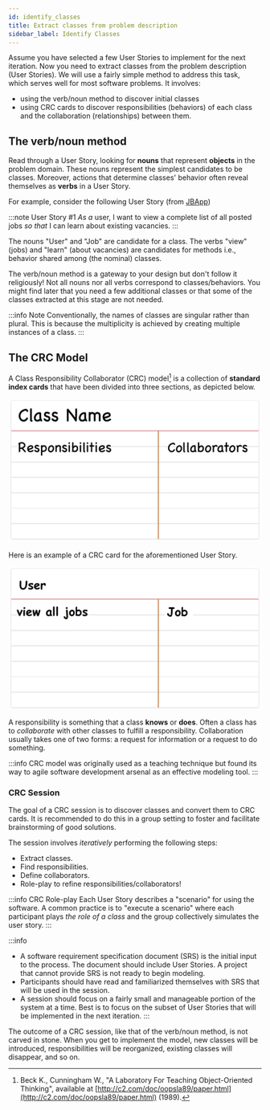 ```yaml
---
id: identify_classes
title: Extract classes from problem description
sidebar_label: Identify Classes 
---
```



Assume you have selected a few User Stories to implement for the next iteration. Now you need to extract classes from the problem description (User Stories). 
We will use a fairly simple method to address this task, which serves well for most software problems. It involves:

* using the verb/noun method to discover initial classes
* using CRC cards to discover responsibilities (behaviors) of each class and the collaboration (relationships) between them.

## The verb/noun method

Read through a User Story, looking for **nouns** that represent **objects** in the problem domain. These nouns represent the simplest candidates to be classes. Moreover, 
actions that determine classes' behavior often reveal themselves as **verbs** in a User Story. 

For example, consider the following User Story (from [JBApp](../wk1/jbapp)) 

:::note User Story #1
*As a* user, I want to view a complete list of all posted jobs *so that* I can learn about existing vacancies.
:::

The nouns "User" and "Job" are candidate for a class. The verbs "view" (jobs) and "learn" (about vacancies) are candidates for methods i.e., behavior shared among (the nominal) classes. 

The verb/noun method is a gateway to your design but don't follow it religiously! Not all nouns nor all verbs correspond to classes/behaviors. 
You might find later that you need a few additional classes or that some of the classes extracted at this stage are not needed. 

:::info Note
Conventionally, the names of classes are singular rather than plural. This is because the multiplicity is achieved by creating multiple instances of a class.
:::

## The CRC Model

A Class Responsibility Collaborator (CRC) model[^1] is a collection of **standard index cards** that have been divided into three sections, as depicted below. 

![](../../../static/img/crcCardLayout.png)

[^1]: Beck K., Cunningham W., "A Laboratory For Teaching Object-Oriented Thinking", available at [http://c2.com/doc/oopsla89/paper.html](http://c2.com/doc/oopsla89/paper.html) (1989).

Here is an example of a CRC card for the aforementioned User Story.

![](../../../static/img/crcExample.png)

A responsibility is something that a class **knows** or **does**. Often a class has to _collaborate_ with other classes to fulfill a responsibility. 
Collaboration usually takes one of two forms: a request for information or a request to do something. 

:::info
CRC model was originally used as a teaching technique but found its way to agile software development arsenal as an effective modeling tool.
:::

### CRC Session

The goal of a CRC session is to discover classes and convert them to CRC cards. It is recommended to do this in a group setting to foster and facilitate brainstorming of good solutions. 

The session involves _iteratively_ performing the following steps:

* Extract classes.
* Find responsibilities.
* Define collaborators.
* Role-play to refine responsibilities/collaborators!

:::info CRC Role-play
Each User Story describes a "scenario" for using the software. A common practice is to "execute a scenario" where each participant plays *the role of a class* and the group collectively simulates the user story. 
:::

:::info 
* A software requirement specification document (SRS) is the initial input to the process. The document should include User Stories. A project that cannot provide SRS is not ready to begin modeling.
* Participants should have read and familiarized themselves with SRS that will be used in the session. 
* A session should focus on a fairly small and manageable portion of the system at a time. Best is to focus on the subset of User Stories that will be implemented in the next iteration. 
:::

The outcome of a CRC session, like that of the verb/noun method, is not carved in stone. When you get to implement the model, new classes will be introduced, responsibilities will be reorganized, existing classes will disappear, and so on.